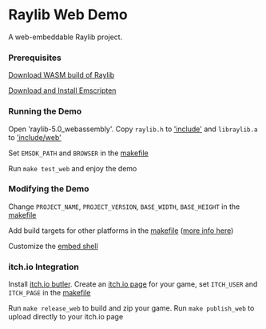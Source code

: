 # Raylib Web Demo

A web-embeddable Raylib project.

### Prerequisites

[Download WASM build of Raylib](https://github.com/raysan5/raylib/releases/download/5.0/raylib-5.0_webassembly.zip)

[Download and Install Emscripten](https://emscripten.org/docs/getting_started/downloads.html)

### Running the Demo

Open 'raylib-5.0_webassembly'. Copy `raylib.h` to ['include'](include) and `libraylib.a` to ['include/web'](include/web)

Set `EMSDK_PATH` and `BROWSER` in the [makefile](makefile)

Run `make test_web` and enjoy the demo

### Modifying the Demo

Change `PROJECT_NAME`, `PROJECT_VERSION`, `BASE_WIDTH`, `BASE_HEIGHT` in the [makefile](makefile)

Add build targets for other platforms in the [makefile](makefile) ([more info here](https://github.com/raysan5/raylib?tab=readme-ov-file#build-and-installation))

Customize the [embed shell](include/web/shell.html)

### itch.io Integration

Install [itch.io butler](https://itch.io/docs/butler). Create an [itch.io page](https://itch.io/game/new) for your game, set `ITCH_USER` and `ITCH_PAGE` in the [makefile](makefile)

Run `make release_web` to build and zip your game. Run `make publish_web` to upload directly to your itch.io page
